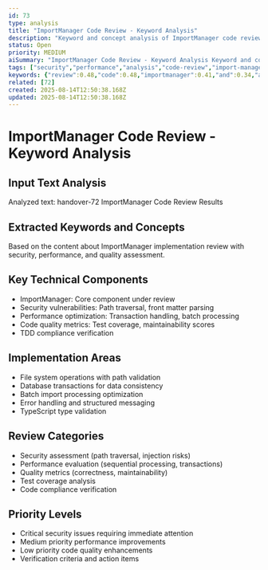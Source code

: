 ```yaml
---
id: 73
type: analysis
title: "ImportManager Code Review - Keyword Analysis"
description: "Keyword and concept analysis of ImportManager code review results"
status: Open
priority: MEDIUM
aiSummary: "ImportManager Code Review - Keyword Analysis Keyword and concept analysis of ImportManager code review results # ImportManager Code Review - Keyword Analysis\n\n## Input Text Analysis\nAnalyzed text: han"
tags: ["security","performance","analysis","code-review","import-manager","quality"]
keywords: {"review":0.48,"code":0.48,"importmanager":0.41,"and":0.34,"analysis":0.34}
related: [72]
created: 2025-08-14T12:50:38.168Z
updated: 2025-08-14T12:50:38.168Z
---
```


# ImportManager Code Review - Keyword Analysis

## Input Text Analysis
Analyzed text: handover-72 ImportManager Code Review Results

## Extracted Keywords and Concepts
Based on the content about ImportManager implementation review with security, performance, and quality assessment.

## Key Technical Components
- ImportManager: Core component under review
- Security vulnerabilities: Path traversal, front matter parsing
- Performance optimization: Transaction handling, batch processing
- Code quality metrics: Test coverage, maintainability scores
- TDD compliance verification

## Implementation Areas
- File system operations with path validation
- Database transactions for data consistency
- Batch import processing optimization
- Error handling and structured messaging
- TypeScript type validation

## Review Categories
- Security assessment (path traversal, injection risks)
- Performance evaluation (sequential processing, transactions)
- Quality metrics (correctness, maintainability)
- Test coverage analysis
- Code compliance verification

## Priority Levels
- Critical security issues requiring immediate attention
- Medium priority performance improvements
- Low priority code quality enhancements
- Verification criteria and action items